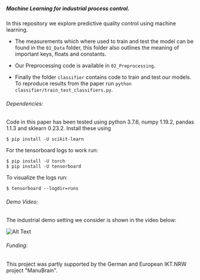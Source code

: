 ##### Machine Learning for industrial process control.

In this repository we explore predictive quality control using
machine learning.

- The measurements which where used to train and test
the model can be found in the ```01_Data``` folder,
this folder also outlines the meaning of important
keys, floats and constants.

- Our Preprocessing code is available in ```02_Preprocessing```.

- Finally the folder ```classifier``` contains code to train
and test our models. To reproduce results from the paper run
```python classifier/train_test_classifiers.py```.

###### Dependencies:
Code in this paper has been tested using python 3.7.6, 
numpy 1.19.2, pandas 1.1.3 and sklearn 0.23.2.
Install these using 
```
$ pip install -U scikit-learn
```
For the tensorboard logs to work run:
```
$ pip install -U torch
$ pip install -U tensorboard
```
To visualize the logs run:
```
$ tensorboard --logdir=runs
```

###### Demo Video:
The industrial demo setting we consider is
shown in the video below:

![Alt Text](demo.gif)

###### Funding:
This project was partly supported by the German and European IKT.NRW
project "ManuBrain".
